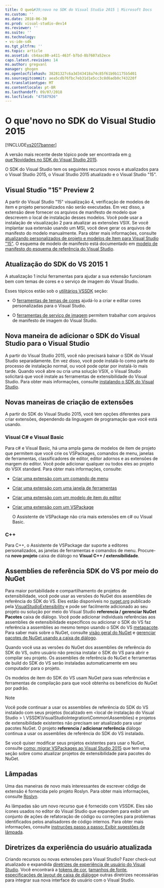 ```yaml
---
title: O que&#39;novo no SDK do Visual Studio 2015 | Microsoft Docs
ms.custom: ''
ms.date: 2018-06-30
ms.prod: visual-studio-dev14
ms.reviewer: ''
ms.suite: ''
ms.technology:
- vs-ide-sdk
ms.tgt_pltfrm: ''
ms.topic: article
ms.assetid: c64aac80-a411-463f-b7bd-8b7607a52ece
caps.latest.revision: 14
ms.author: gregvanl
manager: ghogen
ms.openlocfilehash: 38281327c6a3d343418a74c85f61b9b1175b5d01
ms.sourcegitcommit: aea5cdb76fbc7eb31d1e5cc3c8d6adb0c743220f
ms.translationtype: MT
ms.contentlocale: pt-BR
ms.lasthandoff: 09/07/2018
ms.locfileid: "47587926"
---
```

# <a name="what39s-new-in-the-visual-studio-2015-sdk"></a>O que&#39;novo no SDK do Visual Studio 2015
[!INCLUDE[vs2017banner](../includes/vs2017banner.md)]

A versão mais recente deste tópico pode ser encontrada em [o que&#39;Novidades no SDK do Visual Studio 2015](https://docs.microsoft.com/visualstudio/extensibility/what-s-new-in-the-visual-studio-2015-sdk).  
  
O SDK do Visual Studio tem os seguintes recursos novos e atualizados para o Visual Studio 2015, o Visual Studio 2015 atualizado e o Visual Studio "15".  
  
## <a name="visual-studio-15-preview-2"></a>Visual Studio "15" Preview 2  
 A partir do Visual Studio "15" visualização 4, verificação de modelos de item e projeto personalizados não serão executadas. Em vez disso, a extensão deve fornecer os arquivos de manifesto de modelo que descrevem o local de instalação desses modelos. Você pode usar a instalação de visualização 2 para atualizar as extensões VSIX. Se você implantar sua extensão usando um MSI, você deve gerar os arquivos de manifesto do modelo manualmente. Para obter mais informações, consulte [atualizando personalizados de projeto e modelos de Item para Visual Studio "15"](../extensibility/upgrading-custom-project-and-item-templates-for-visual-studio-2017.md). O esquema de modelo de manifesto está documentado em [modelo de manifesto do esquema de referência do Visual Studio](../extensibility/visual-studio-template-manifest-schema-reference.md).  
  
## <a name="vs-2015-sdk-update-1"></a>Atualização do SDK do VS 2015 1  
 A atualização 1 inclui ferramentas para ajudar a sua extensão funcionam bem com temas de cores e o serviço de imagem do Visual Studio.  
  
 Esses tópicos estão sob o [utilitários VSSDK](../extensibility/internals/vssdk-utilities.md) seção:  
  
-   O [ferramentas de temas de cores](../extensibility/internals/color-theming-tools.md) ajudá-lo a criar e editar cores personalizadas para o Visual Studio.  
  
-   O [ferramentas de serviço de imagem](../extensibility/internals/image-service-tools.md) permitem trabalhar com arquivos de manifesto de imagem do Visual Studio.  
  
## <a name="new-way-to-add-the-visual-studio-sdk-to-visual-studio"></a>Nova maneira de adicionar o SDK do Visual Studio para o Visual Studio  
 A partir do Visual Studio 2015, você não precisará baixar o SDK do Visual Studio separadamente. Em vez disso, você pode instalá-lo como parte do processo de instalação normal, ou você pode optar por instalá-lo mais tarde. Quando você abre ou cria uma solução VSIX, o Visual Studio solicitará que você instale as ferramentas de extensibilidade do Visual Studio. Para obter mais informações, consulte [instalando o SDK do Visual Studio](../extensibility/installing-the-visual-studio-sdk.md).  
  
## <a name="new-ways-of-creating-extensions"></a>Novas maneiras de criação de extensões  
 A partir do SDK do Visual Studio 2015, você tem opções diferentes para criar extensões, dependendo da linguagem de programação que você está usando.  
  
### <a name="visual-c-and-visual-basic"></a>Visual C# e Visual Basic  
 Para c# e Visual Basic, há uma ampla gama de modelos de item de projeto que permitem que você crie os VSPackages, comandos de menu, janelas de ferramentas, classificadores de editor, editor adornos e as extensões de margem do editor. Você pode adicionar qualquer ou todos eles ao projeto do VSIX standard. Para obter mais informações, consulte:  
  
-   [Criar uma extensão com um comando de menu](../extensibility/creating-an-extension-with-a-menu-command.md)  
  
-   [Criar uma extensão com uma janela de ferramentas](../extensibility/creating-an-extension-with-a-tool-window.md)  
  
-   [Criar uma extensão com um modelo de item do editor](../extensibility/creating-an-extension-with-an-editor-item-template.md)  
  
-   [Criar uma extensão com um VSPackage](../extensibility/creating-an-extension-with-a-vspackage.md)  
  
     O Assistente de VSPackage não cria mais extensões em c# ou Visual Basic.  
  
### <a name="c"></a>C++  
 Para C++, o Assistente de VSPackage dar suporte a editores personalizados, as janelas de ferramentas e comandos de menu. Procure-na **novo projeto** caixa de diálogo no **Visual C++ / extensibilidade**.  
  
## <a name="vs-sdk-reference-assemblies-via-nuget"></a>Assemblies de referência SDK do VS por meio do NuGet  
 Para maior portabilidade e compartilhamento de projetos de extensibilidade, você pode usar as versões do NuGet dos assemblies de referência do SDK do VS.  Eles estão disponíveis no [nuget.org](http://www.nuget.org) publicado pela [VisualStudioExtensibility](http://www.nuget.org/profiles/VisualStudioExtensibility) e pode ser facilmente adicionado ao seu projeto ou solução por meio do Visual Studio **referencia / gerenciar NuGet Pacotes** caixa de diálogo. Você pode adicionar individuais referências aos assemblies de extensibilidade específicos ou adicionar o SDK do VS faz referência a assemblies ao mesmo tempo usando o SDK do VS [metapacote](http://www.nuget.org/packages/VSSDK_Reference_Assemblies). Para saber mais sobre o NuGet, consulte [visão geral do NuGet](http://docs.nuget.org/) e [gerenciar pacotes de NuGet usando a caixa de diálogo](http://docs.nuget.org/Consume/Package-Manager-Dialog).  
  
 Quando você usa as versões do NuGet dos assemblies de referência do SDK do VS, outro usuário não precisa instalar o SDK do VS para abrir e compilar seu projeto.  Os assemblies de referência do NuGet e ferramentas de build do SDK do VS serão instaladas automaticamente em seu computador para o projeto.  
  
 Os modelos de item do SDK do VS usam NuGet para suas referências e ferramentas de compilação para que você obtenha os benefícios do NuGet por padrão.  
  
> [!NOTE]
>  Você pode continuar a usar os assemblies de referência do SDK do VS instalado com seus projetos (localizado em \<local de instalação do Visual Studio > \ VSSDK\VisualStudioIntegration\Common\Assemblies) e projetos de extensibilidade existentes não precisam ser atualizado para usar pacotes NuGet.  O projeto **referencia / adicionar referência** diálogo continua a usar os assemblies de referência do SDK do VS instalado.  
>   
>  Se você quiser modificar seus projetos existentes para usar o NuGet, consulte [como: migrar VSPackages ao Visual Studio 2015](../extensibility/how-to-migrate-extensibility-projects-to-visual-studio-2015.md) que tem uma seção sobre como atualizar projetos de extensibilidade para pacotes do NuGet.  
  
## <a name="light-bulbs"></a>Lâmpadas  
 Uma das maneiras de novo mais interessantes de escrever código de extensão é fornecida pelo projeto Roslyn. Para obter mais informações, consulte [Roslyn](https://github.com/dotnet/Roslyn).  
  
 As lâmpadas são um novo recurso que é fornecido com VSSDK. Eles são ícones usados no editor do Visual Studio que expandem para exibir um conjunto de ações de refatoração de código ou correções para problemas identificados pelos analisadores de código internos. Para obter mais informações, consulte [instruções passo a passo: Exibir sugestões de lâmpada](../extensibility/walkthrough-displaying-light-bulb-suggestions.md).  
  
## <a name="updated-user-experience-guidelines"></a>Diretrizes da experiência do usuário atualizada  
 Criando recursos ou novas extensões para Visual Studio? Fazer check-out atualizado e expandida [diretrizes de experiência de usuário do Visual Studio](../extensibility/ux-guidelines/visual-studio-user-experience-guidelines.md).  Você encontrará a [tokens de cor](../extensibility/ux-guidelines/shared-colors-for-visual-studio.md), [tamanhos de fonte](../extensibility/ux-guidelines/fonts-and-formatting-for-visual-studio.md), [especificações de layout de caixa de diálogo](../extensibility/ux-guidelines/layout-for-visual-studio.md)e outras diretrizes necessárias para integrar sua nova interface do usuário com o Visual Studio.


